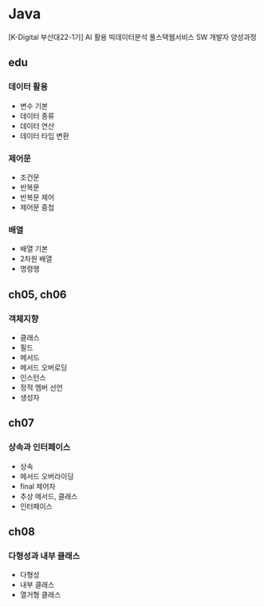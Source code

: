 # Java
[K-Digital 부산대22-1기] AI 활용 빅데이터분석 풀스택웹서비스 SW 개발자 양성과정
## edu
### 데이터 활용
+ 변수 기본
+ 데이터 종류
+ 데이터 연산
+ 데이터 타입 변환
### 제어문
+ 조건문
+ 반복문
+ 반복문 제어
+ 제어문 중첩
### 배열
+ 배열 기본
+ 2차원 배열
+ 명령행 
## ch05, ch06
### 객체지향
+ 클래스
+ 필드
+ 메서드
+ 메서드 오버로딩
+ 인스턴스
+ 정적 멤버 선언
+ 생성자
## ch07
### 상속과 인터페이스
+ 상속
+ 메서드 오버라이딩
+ final 제어자
+ 추상 메서드, 클래스
+ 인터페이스
## ch08
### 다형성과 내부 클래스
+ 다형성
+ 내부 클래스
+ 열거형 클래스

